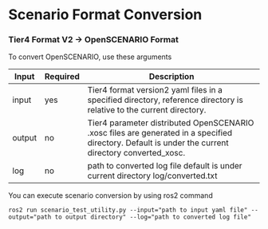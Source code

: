 # Scenario Format Conversion
### Tier4 Format V2 -> OpenSCENARIO Format

To convert OpenSCENARIO, use these arguments

| Input | Required  | Description |
| ----- | --------- | ------------ |
| input | yes       | Tier4 format version2 yaml files in a specified directory, reference directory is relative to the current directory. |
| output | no       | Tier4 parameter distributed OpenSCENARIO .xosc files are generated in a specified directory. Default is under the current directory converted_xosc. |
| log   | no        | path to converted log file default is under current directory log/converted.txt |

You can execute scenario conversion by using ros2 command

```
ros2 run scenario_test_utility.py --input="path to input yaml file" --output="path to output directory" --log="path to converted log file"
```
